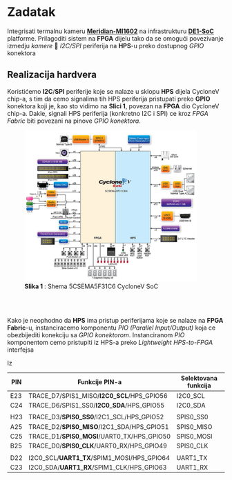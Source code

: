 # Zadatak
Integrisati termalnu kameru [**Meridian-MI1602**](https://www.meridianinno.com/products) na infrastrukturu [**DE1-SoC**](https://www.terasic.com.tw/cgi-bin/page/archive.pl?Language=English&No=836) platforme.
Prilagoditi sistem na **FPGA** dijelu tako da se omogući povezivanje izmedju *kamere* 🔄 *I2C/SPI* periferija na **HPS**-u preko dostupnog *GPIO* konektora

## Realizacija hardvera
Koristićemo **I2C**/**SPI** periferije koje se nalaze u sklopu **HPS** dijela CycloneV chip-a, s tim da cemo signalima tih HPS periferija pristupati preko **GPIO** konektora koji je, kao sto vidimo na **Slici 1**,
povezan na **FPGA** dio CycloneV chip-a. Dakle, signali HPS periferija (konkretno I2C i SPI) ce kroz *FPGA Fabric* biti povezani na pinove *GPIO konektora*.

<figure style="text-align: left;">
  <img src="/docs/5CSEMA5F31C6_shema.jpg" alt="Description" width="400" height="350"/>
  <figcaption> <b>Slika 1 </b>: Shema 5CSEMA5F31C6 CycloneV SoC</figcaption>
</figure> </br></br>


Kako je neophodno da **HPS** ima pristup periferijama koje se nalaze na **FPGA Fabric**-u, instanciracemo komponentu *PIO (Parallel Input/Output)* koja ce obezbijediti konekciju sa *GPIO konektorom*.
Instanciranom *PIO* komponentom cemo pristupiti iz HPS-a preko *Lightweight HPS-to-FPGA* interfejsa

Iz

|   PIN   |               Funkcije PIN-a                   |  Selektovana funkcija  |
|---------|------------------------------------------------|------------------------|
|   E23   |   TRACE_D7/SPIS1_MISO/**I2C0_SCL**/HPS_GPIO56  |       I2C0_SCL         |
|   C24   |   TRACE_D6/SPIS1_SS0/**I2C0_SDA**/HPS_GPIO55   |       I2C0_SDA         |
|         |                                                |                        |
|   H23   |   TRACE_D3/**SPIS0_SS0**/I2C1_SCL/HPS_GPIO52   |    SPIS0_SS0           |
|   A25   |   TRACE_D2/**SPIS0_MISO**/I2C1_SDA/HPS_GPIO51  |    SPIS0_MISO          |
|   C25   |   TRACE_D1/**SPIS0_MOSI**/UART0_TX/HPS_GPIO50  |    SPIS0_MOSI          |
|   B25   |   TRACE_D0/**SPIS0_CLK**/UART0_RX/HPS_GPIO49   |    SPIS0_CLK           |
|         |                                                |                        |
|   D22   |   I2C0_SCL/**UART1_TX**/SPIM1_MOSI/HPS_GPIO64      |    UART1_TX            |
|   C23   |   I2C0_SDA/**UART1_RX**/SPIM1_CLK/HPS_GPIO63       |    UART1_RX            |














